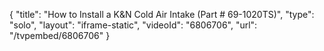 {
    "title": "How to Install a K&N Cold Air Intake (Part # 69-1020TS)",
    "type": "solo",
    "layout": "iframe-static",
    "videoId": "6806706",
    "url": "\/tvpembed\/6806706"
}